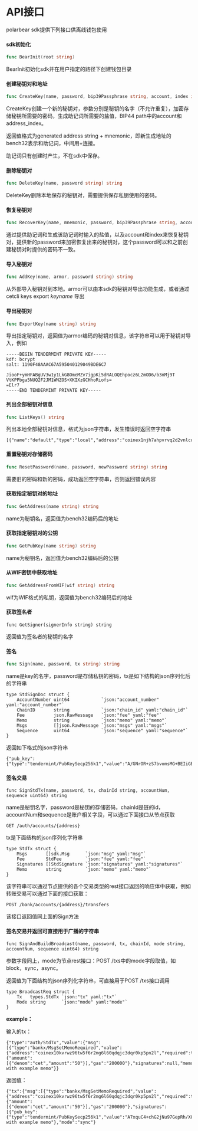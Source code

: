 # API接口

polarbear sdk提供下列接口供离线钱包使用

#### sdk初始化

```go
func BearInit(root string)
```

BearInit初始化sdk并在用户指定的路径下创建钱包目录

#### 创建秘钥对和地址

```go
func CreateKey(name, password, bip39Passphrase string, account, index int) string
```

CreateKey创建一个新的秘钥对，参数分别是秘钥的名字（不允许重复），加密存储秘钥所需要的密码，生成助记词所需要的盐值，BIP44 path中的account和address_index。

返回值格式为generated address string + mnemonic，即新生成地址的bench32表示和助记词，中间用+连接。

助记词只有创建时产生，不在sdk中保存。

#### 删除秘钥对

```go
func DeleteKey(name, password string) string
```

DeleteKey删除本地保存的秘钥对，需要提供保存私钥使用的密码。

#### 恢复秘钥对

```go
func RecoverKey(name, mnemonic, password, bip39Passphrase string, account, index int) string
```

通过提供助记词和生成该助记词时输入的盐值，以及account和index来恢复秘钥对，提供新的password来加密恢复出来的秘钥对，这个password可以和之前创建秘钥对时提供的密码不一致。

#### 导入秘钥对

```go
func AddKey(name, armor, password string) string
```

从外部导入秘钥对到本地。armor可以由本sdk的秘钥对导出功能生成，或者通过cetcli keys export *keyname* 导出 

#### 导出秘钥对

```go
func ExportKey(name string) string
```

导出指定秘钥对，返回值为armor编码的秘钥对信息，该字符串可以用于秘钥对导入，例如

```
-----BEGIN TENDERMINT PRIVATE KEY-----
kdf: bcrypt
salt: 1190F48AAAC67A595040129049BDE6C7

JiooF+ymHFABgUV3w1y1LkG8OmeMZv7igpKi5dRALOQEhpocz6L2mOD6/b3nMj9T
VtKPPbga5NUQ2F2JM1WNZOS+XKIXzGCHhoRiofs=
=Elr7
-----END TENDERMINT PRIVATE KEY-----
```

#### 列出全部秘钥对信息

```go
func ListKeys() string
```

列出本地全部秘钥对信息，格式为json字符串，发生错误时返回空字符串

```
[{"name":"default","type":"local","address":"coinex1njh7ahpvrvq2d2vnlcuhzlnj0whe2kzgnwe8c6","pubkey":"coinexpub1addwnpepqt80h38na9rfl8t763cpg9kqdwz3kujr6y4adj985k0meyuv7cng7zvfy0a"}]
```

#### 重置秘钥对存储密码

```go
func ResetPassword(name, password, newPassword string) string
```

需要旧的密码和新的密码，成功返回空字符串，否则返回错误内容

#### 获取指定秘钥对的地址

```go
func GetAddress(name string) string
```

name为秘钥名，返回值为bench32编码后的地址

#### 获取指定秘钥对的公钥

```go
func GetPubKey(name string) string
```

name为秘钥名，返回值为bench32编码后的公钥

#### 从WIF密钥中获取地址

```go
func GetAddressFromWIF(wif string) string
```

wif为WIF格式的私钥，返回值为bench32编码后的地址

#### 获取签名者

```
func GetSigner(signerInfo string) string
```

返回值为签名者的秘钥的名字

#### 签名

```go
func Sign(name, password, tx string) string 
```

name是key的名字，password是存储私钥的密码，tx是如下结构的json序列化后的字符串

```
type StdSignDoc struct {
	AccountNumber uint64            `json:"account_number" yaml:"account_number"`
	ChainID       string            `json:"chain_id" yaml:"chain_id"`
	Fee           json.RawMessage   `json:"fee" yaml:"fee"`
	Memo          string            `json:"memo" yaml:"memo"`
	Msgs          []json.RawMessage `json:"msgs" yaml:"msgs"`
	Sequence      uint64            `json:"sequence" yaml:"sequence"`
}
```

返回如下格式的json字符串

```
{"pub_key":{"type":"tendermint/PubKeySecp256k1","value":"A/GNrOR+zS7bvomsMG+BEIiGB8H+EvIDWGqfMOO5GVVV"},"signature":"pxUS22oste4S3Bmix5LDYgns27Lf5NxZH1duGdT+Yu5Fvz2kYOieeb5j/nxvjdM1TQ5wQUPo47vnWW+1fnjuiQ=="}
```

#### 签名交易

```
func SignStdTx(name, password, tx, chainId string, accountNum, sequence uint64) string
```

name是秘钥名字，password是秘钥的存储密码，chainId是链的id，accountNum和sequence是账户相关字段，可以通过下面接口从节点获取

```
GET /auth/accounts/{address}
```

tx是下面结构的json序列化字符串

```
type StdTx struct {
	Msgs       []sdk.Msg      `json:"msg" yaml:"msg"`
	Fee        StdFee         `json:"fee" yaml:"fee"`
	Signatures []StdSignature `json:"signatures" yaml:"signatures"`
	Memo       string         `json:"memo" yaml:"memo"`
}
```

该字符串可以通过节点提供的各个交易类型的rest接口返回的响应体中获取，例如转账交易可以通过下面的接口获取：

```
POST /bank/accounts/{address}/transfers
```

该接口返回值同上面的Sign方法

#### 签名交易并返回可直接用于广播的字符串

```
func SignAndBuildBroadcast(name, password, tx, chainId, mode string, accountNum, sequence uint64) string
```

参数字段同上，mode为节点rest接口：POST /txs中的mode字段取值，如block，sync，async。

返回值为下面结构的json序列化字符串，可直接用于POST /txs接口调用

```
type BroadcastReq struct {
	Tx   types.StdTx `json:"tx" yaml:"tx"`
	Mode string      `json:"mode" yaml:"mode"`
}
```

**example：**

输入的tx：

```
{"type":"auth/StdTx","value":{"msg":[{"type":"bankx/MsgSetMemoRequired","value":{"address":"coinex10kvrwz96tw5f6r2mg6l60qdqjc3dqr0kp5pn2l","required":true}}],"fee":{"amount":[{"denom":"cet","amount":"50"}],"gas":"200000"},"signatures":null,"memo":"Sent with example memo"}}
```

返回值：

```
{"tx":{"msg":[{"type":"bankx/MsgSetMemoRequired","value":{"address":"coinex10kvrwz96tw5f6r2mg6l60qdqjc3dqr0kp5pn2l","required":true}}],"fee":{"amount":[{"denom":"cet","amount":"50"}],"gas":"200000"},"signatures":[{"pub_key":{"type":"tendermint/PubKeySecp256k1","value":"A7xquC4+chG2jNu97GepRh/XQZqdRWkszaLt5OhXPYZ7"},"signature":"v9bAdhkVhBqfm7dKcH1Pteza3HjAcZZ7qzBKoaIOc81g2ngnxEt1G03G9X9I6zDpqBVAfWQK3+UoWLNzSB/i3A=="}],"memo":"Sent with example memo"},"mode":"sync"}
```